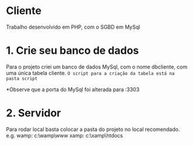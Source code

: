 # Cliente
Trabalho desenvolvido em PHP, com o SGBD em MySql


# 1. Crie seu banco de dados
Para o projeto criei um banco de dados MySql, com o nome dbcliente, com uma única tabela cliente. 
`O script para a criação da tabela está na pasta script`

*Observe que a porta do MySql foi alterada para :3303

# 2. Servidor
Para rodar local basta colocar a pasta do projeto no local recomendado. e.g.
wamp: 	c:\wamp\www
xamp:		c:\xamp\htdocs

